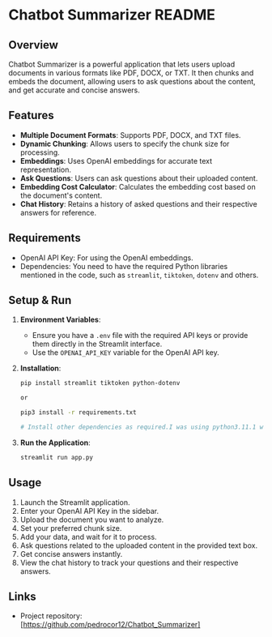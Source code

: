 # Chatbot Summarizer README

## Overview

Chatbot Summarizer is a powerful application that lets users upload documents in various formats like PDF, DOCX, or TXT. It then chunks and embeds the document, allowing users to ask questions about the content, and get accurate and concise answers.

## Features
- **Multiple Document Formats**: Supports PDF, DOCX, and TXT files.
- **Dynamic Chunking**: Allows users to specify the chunk size for processing.
- **Embeddings**: Uses OpenAI embeddings for accurate text representation.
- **Ask Questions**: Users can ask questions about their uploaded content.
- **Embedding Cost Calculator**: Calculates the embedding cost based on the document's content.
- **Chat History**: Retains a history of asked questions and their respective answers for reference.

## Requirements
- OpenAI API Key: For using the OpenAI embeddings.
- Dependencies: You need to have the required Python libraries mentioned in the code, such as `streamlit`, `tiktoken`, `dotenv` and others.

## Setup & Run

1. **Environment Variables**:
   - Ensure you have a `.env` file with the required API keys or provide them directly in the Streamlit interface.
   - Use the `OPENAI_API_KEY` variable for the OpenAI API key.

2. **Installation**:
   ```bash
   pip install streamlit tiktoken python-dotenv
   
   or

   pip3 install -r requirements.txt
   
   # Install other dependencies as required.I was using python3.11.1 while working in this project
   ```

3. **Run the Application**:
   ```bash
   streamlit run app.py
   ```

## Usage

1. Launch the Streamlit application.
2. Enter your OpenAI API Key in the sidebar.
3. Upload the document you want to analyze.
4. Set your preferred chunk size.
5. Add your data, and wait for it to process.
6. Ask questions related to the uploaded content in the provided text box.
7. Get concise answers instantly.
8. View the chat history to track your questions and their respective answers.

## Links

- Project repository: [https://github.com/pedrocor12/Chatbot_Summarizer]



